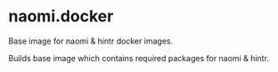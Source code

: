 # naomi.docker

Base image for naomi & hintr docker images.

Builds base image which contains required packages for naomi & hintr.
